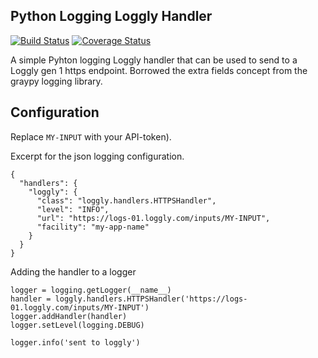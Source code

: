 Python Logging Loggly Handler
-----------------------------

[![Build Status](https://travis-ci.org/kennedyj/loggly-handler.png?branch=master)](https://travis-ci.org/kennedyj/loggly-handler) [![Coverage Status](https://coveralls.io/repos/kennedyj/loggly-handler/badge.png?branch=master)](https://coveralls.io/r/kennedyj/loggly-handler?branch=master)

A simple Pyhton logging Loggly handler that can be used to send to a Loggly gen 1 https endpoint. Borrowed the extra fields concept from the graypy logging library.

## Configuration

Replace ``MY-INPUT`` with your API-token).

Excerpt for the json logging configuration.

    {
      "handlers": {
        "loggly": {
          "class": "loggly.handlers.HTTPSHandler",
          "level": "INFO",
          "url": "https://logs-01.loggly.com/inputs/MY-INPUT",
          "facility": "my-app-name"
        }
      }
    }

Adding the handler to a logger

    logger = logging.getLogger(__name__)
    handler = loggly.handlers.HTTPSHandler('https://logs-01.loggly.com/inputs/MY-INPUT')
    logger.addHandler(handler)
    logger.setLevel(logging.DEBUG)

    logger.info('sent to loggly')
